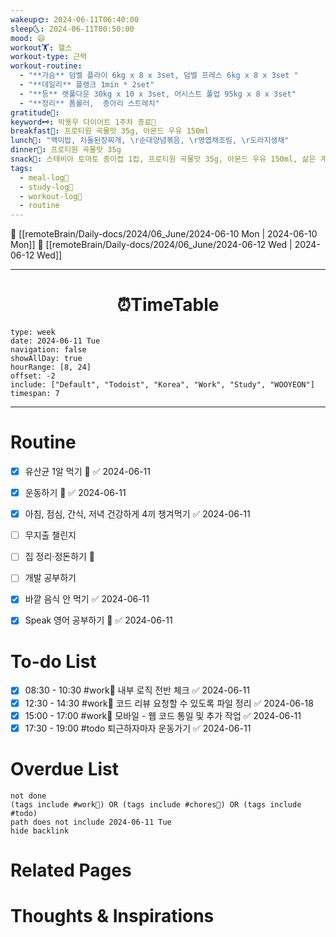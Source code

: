 ```yaml
---
wakeup🌞: 2024-06-11T06:40:00
sleep🌜: 2024-06-11T00:50:00
mood: 😄
workout🏋️: 헬스
workout-type: 근력
workout-routine:
  - "**가슴** 덤벨 플라이 6kg x 8 x 3set, 덤벨 프레스 6kg x 8 x 3set "
  - "**데일리** 플랭크 1min * 2set"
  - "**등** 랫풀다운 30kg x 10 x 3set, 어시스트 풀업 95kg x 8 x 3set"
  - "**정리** 폼롤러,  종아리 스트레치"
gratitude🙏: 
keyword🗝️: 박용우 다이어트 1주차 종료🎉
breakfast🍳: 프로티원 곡물맛 35g, 아몬드 우유 150ml
lunch🍚: "백미밥, 차돌된장찌개, \r순대양념볶음, \r명엽채조림, \r도라지생채"
dinner🥗: 프로티원 곡물맛 35g
snack🍬: 스테비아 토마토 종이컵 1컵, 프로티원 곡물맛 35g, 아몬드 우유 150ml, 삶은 계란, 슬라이스 치즈 1장
tags:
  - meal-log📝
  - study-log📓
  - workout-log💪
  - routine
---
```


🔺 [[remoteBrain/Daily-docs/2024/06_June/2024-06-10 Mon | 2024-06-10 Mon]]
🔻 [[remoteBrain/Daily-docs/2024/06_June/2024-06-12 Wed | 2024-06-12 Wed]]
___
<h1> <center>⏰TimeTable </center> </h1>

```gEvent
type: week
date: 2024-06-11 Tue
navigation: false
showAllDay: true
hourRange: [8, 24]
offset: -2
include: ["Default", "Todoist", "Korea", "Work", "Study", "WOOYEON"]
timespan: 7
```

--- 


# Routine 

- [x] 유산균 1알 먹기 🔼 ✅ 2024-06-11
- [x] 운동하기 🔼 ✅ 2024-06-11
- [x] 아침, 점심, 간식, 저녁 건강하게 4끼 챙겨먹기 ✅ 2024-06-11
- [ ] 무지출 챌린지 
- [ ] 집 정리·정돈하기 🔼
- [ ] 개발 공부하기
- [x] 바깥 음식 안 먹기 ✅ 2024-06-11
- [x] Speak 영어 공부하기 🔼 ✅ 2024-06-11


# To-do List

- [x] 08:30 - 10:30 #work💼 내부 로직 전반 체크 ✅ 2024-06-11
- [x] 12:30 - 14:30 #work💼 코드 리뷰 요청할 수 있도록 파일 정리 ✅ 2024-06-18
- [x] 15:00 - 17:00 #work💼 모바일 - 웹 코드 통일 및 추가 작업 ✅ 2024-06-11
- [x] 17:30 - 19:00 #todo 퇴근하자마자 운동가기 ✅ 2024-06-11
# Overdue List
```tasks
not done
(tags include #work💼) OR (tags include #chores🧺) OR (tags include #todo)
path does not include 2024-06-11 Tue
hide backlink
```

# Related Pages



# Thoughts & Inspirations

